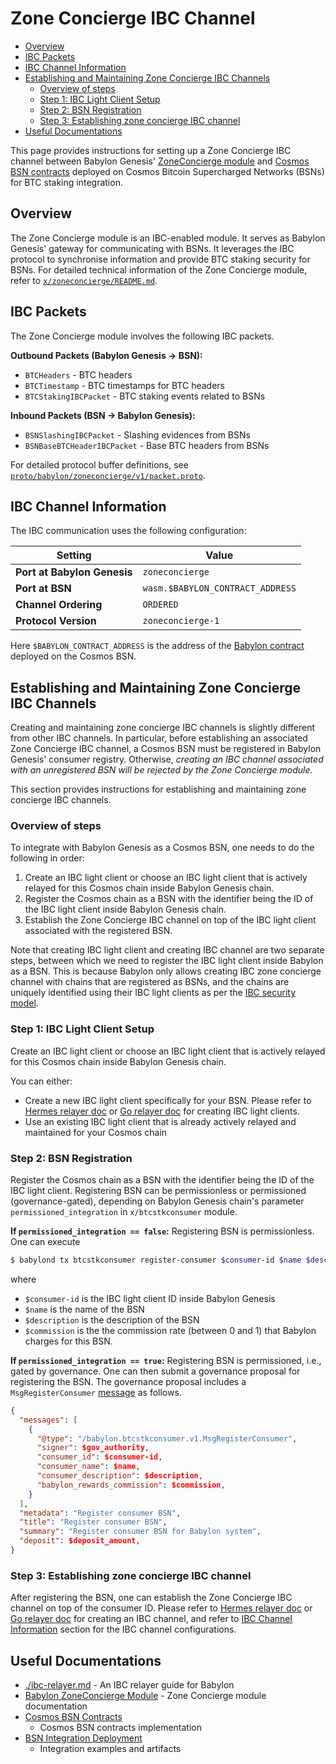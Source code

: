 # Zone Concierge IBC Channel

- [Overview](#overview)
- [IBC Packets](#ibc-packets)
- [IBC Channel Information](#ibc-channel-information)
- [Establishing and Maintaining Zone Concierge IBC Channels](#establishing-and-maintaining-zone-concierge-ibc-channels)
  - [Overview of steps](#overview-of-steps)
  - [Step 1: IBC Light Client Setup](#step-1-ibc-light-client-setup)
  - [Step 2: BSN Registration](#step-2-bsn-registration)
  - [Step 3: Establishing zone concierge IBC channel](#step-3-establishing-zone-concierge-ibc-channel)
- [Useful Documentations](#useful-documentations)

This page provides instructions for setting up a Zone Concierge IBC channel
between Babylon Genesis' [ZoneConcierge module](../x/zoneconcierge/) and [Cosmos
BSN contracts](https://github.com/babylonlabs-io/cosmos-bsn-contracts) deployed
on Cosmos Bitcoin Supercharged Networks (BSNs) for BTC staking integration.

## Overview

The Zone Concierge module is an IBC-enabled module. It serves as Babylon
Genesis' gateway for communicating with BSNs. It leverages the IBC protocol to
synchronise information and provide BTC staking security for BSNs. For detailed
technical information of the Zone Concierge module, refer to
[`x/zoneconcierge/README.md`](../x/zoneconcierge/README.md).

## IBC Packets

The Zone Concierge module involves the following IBC packets.

**Outbound Packets (Babylon Genesis → BSN):**

- `BTCHeaders` - BTC headers
- `BTCTimestamp` - BTC timestamps for BTC headers
- `BTCStakingIBCPacket` - BTC staking events related to BSNs

**Inbound Packets (BSN → Babylon Genesis):**

- `BSNSlashingIBCPacket` - Slashing evidences from BSNs
- `BSNBaseBTCHeaderIBCPacket` - Base BTC headers from BSNs

For detailed protocol buffer definitions, see
[`proto/babylon/zoneconcierge/v1/packet.proto`](../proto/babylon/zoneconcierge/v1/packet.proto).

## IBC Channel Information

The IBC communication uses the following configuration:

| Setting | Value |
|---------|-------|
| **Port at Babylon Genesis** | `zoneconcierge` |
| **Port at BSN** | `wasm.$BABYLON_CONTRACT_ADDRESS` |
| **Channel Ordering** | `ORDERED` |
| **Protocol Version** | `zoneconcierge-1` |

Here `$BABYLON_CONTRACT_ADDRESS` is the address of the [Babylon
contract](https://github.com/babylonlabs-io/cosmos-bsn-contracts/tree/main/contracts/babylon)
deployed on the Cosmos BSN.

## Establishing and Maintaining Zone Concierge IBC Channels

Creating and maintaining zone concierge IBC channels is slightly different from
other IBC channels. In particular, before establishing an associated Zone
Concierge IBC channel, a Cosmos BSN must be registered in Babylon Genesis'
consumer registry. Otherwise, *creating an IBC channel associated with an
unregistered BSN will be rejected by the Zone Concierge module.*

This section provides instructions for establishing and maintaining zone
concierge IBC channels.

### Overview of steps

To integrate with Babylon Genesis as a Cosmos BSN, one needs to do the following
in order:

1. Create an IBC light client or choose an IBC light client that is actively
   relayed for this Cosmos chain inside Babylon Genesis chain.
2. Register the Cosmos chain as a BSN with the identifier being the ID of the
   IBC light client inside Babylon Genesis chain.
3. Establish the Zone Concierge IBC channel on top of the IBC light client
   associated with the registered BSN.

Note that creating IBC light client and creating IBC channel are two separate
steps, between which we need to register the IBC light client inside Babylon as
a BSN. This is because Babylon only allows creating IBC zone concierge channel
with chains that are registered as BSNs, and the chains are uniquely identified
using their IBC light clients as per the [IBC security
model](https://ibcprotocol.dev/how-ibc-works).

### Step 1: IBC Light Client Setup

Create an IBC light client or choose an IBC light client that is actively
relayed for this Cosmos chain inside Babylon Genesis chain.

You can either:

- Create a new IBC light client specifically for your BSN. Please refer to
  [Hermes relayer doc](https://hermes.informal.systems/) or [Go relayer
  doc](https://github.com/cosmos/relayer/blob/main/README.md) for creating IBC
  light clients.
- Use an existing IBC light client that is already actively relayed and
  maintained for your Cosmos chain

### Step 2: BSN Registration

Register the Cosmos chain as a BSN with the identifier being the ID of the IBC
light client. Registering BSN can be permissionless or permissioned
(governance-gated), depending on Babylon Genesis chain's parameter
`permissioned_integration` in `x/btcstkconsumer` module.

**If `permissioned_integration == false`:** Registering BSN is permissionless.
One can execute

```bash
$ babylond tx btcstkconsumer register-consumer $consumer-id $name $description $commission
```

where

- `$consumer-id` is the IBC light client ID inside Babylon Genesis
- `$name` is the name of the BSN
- `$description` is the description of the BSN
- `$commission` is the the commission rate (between 0 and 1) that Babylon
  charges for this BSN.

**If `permissioned_integration == true`:** Registering BSN is permissioned,
i.e., gated by governance. One can then submit a governance proposal for
registering the BSN. The governance proposal includes a `MsgRegisterConsumer`
[message](https://github.com/babylonlabs-io/babylon/blob/397d8dfae74c33ca089d1a31296e6dd40aa3e28c/proto/babylon/btcstkconsumer/v1/tx.proto#L43-L69)
as follows.
<!-- TODO: have a link to a real example of such gov prop -->

```json
{
  "messages": [
    {
      "@type": "/babylon.btcstkconsumer.v1.MsgRegisterConsumer",
      "signer": $gov_authority,
      "consumer_id": $consumer-id,
      "consumer_name": $name,
      "consumer_description": $description,
      "babylon_rewards_commission": $commission,
    }
  ],
  "metadata": "Register consumer BSN",
  "title": "Register consumer BSN",
  "summary": "Register consumer BSN for Babylon system",
  "deposit": $deposit_amount,
}
```

### Step 3: Establishing zone concierge IBC channel

After registering the BSN, one can establish the Zone Concierge IBC channel on
top of the consumer ID. Please refer to [Hermes relayer
doc](https://hermes.informal.systems/) or [Go relayer
doc](https://github.com/cosmos/relayer/blob/main/README.md) for creating an IBC
channel, and refer to [IBC Channel Information](#ibc-channel-information)
section for the IBC channel configurations.

## Useful Documentations

- [./ibc-relayer.md](./ibc-relayer.md) - An IBC relayer guide for Babylon
- [Babylon ZoneConcierge Module](../x/zoneconcierge/README.md) - Zone Concierge
  module documentation
- [Cosmos BSN Contracts](https://github.com/babylonlabs-io/cosmos-bsn-contracts)
  - Cosmos BSN contracts implementation
- [BSN Integration
  Deployment](https://github.com/babylonlabs-io/babylon-bsn-integration-deployment)
  - Integration examples and artifacts
